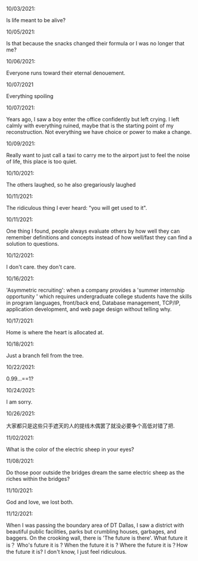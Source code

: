 10/03/2021:

Is life meant to be alive?

10/05/2021:

Is that because the snacks changed their formula or I was no longer that me?

10/06/2021:

Everyone runs toward their eternal denouement.

10/07/2021

Everything spoiling

10/07/2021:

Years ago, I saw a boy enter the office confidently but left crying. I left calmly with everything ruined, maybe that is the starting point of my reconstruction. Not everything we have choice or power to make a change.

10/09/2021:

Really want to just call a taxi to carry me to the airport just to feel the noise of life, this place is too quiet.

10/10/2021:

The others laughed, so he also gregariously laughed

10/11/2021:

The ridiculous thing I ever heard: "you will get used to it".

10/11/2021:

One thing I found, people always evaluate others by how well they can remember definitions and concepts instead of how well/fast they can find a solution to questions.

10/12/2021:

I don't care. they don't care.

10/16/2021:

'Asymmetric recruiting': when a company provides a 'summer internship opportunity ' which requires undergraduate college students have the skills in program languages, front/back end, Database management, TCP/IP, application development, and web page design without telling why.

10/17/2021:

Home is where the heart is allocated at.

10/18/2021:

Just a branch fell from the tree.

10/22/2021:

0.99...==1?

10/24/2021:

I am sorry.

10/26/2021:

大家都只是这些只手遮天的人的提线木偶罢了就没必要争个高低对错了把.

11/02/2021:

What is the color of the electric sheep in your eyes?

11/08/2021:

Do those poor outside the bridges dream the same electric sheep as the riches within the bridges?

11/10/2021:

God and love, we lost both.

11/12/2021:

When I was passing the boundary area of DT Dallas, I saw a district with beautiful public facilities, parks but crumbling houses, garbages, and baggers. On the crooking wall, there is 'The future is there'. What future it is？ Who's future it is ? When the future it is ? Where the future it is？How the future it is? I don't know, I just feel ridiculous.
